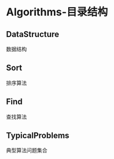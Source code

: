 # Algorithms-目录结构

## DataStructure

数据结构

## Sort

排序算法

## Find

查找算法

## TypicalProblems

典型算法问题集合